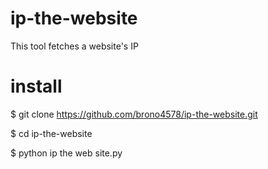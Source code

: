 # ip-the-website
This tool fetches a website's IP

# install

$ git clone https://github.com/brono4578/ip-the-website.git

$ cd ip-the-website

$ python ip the web site.py
